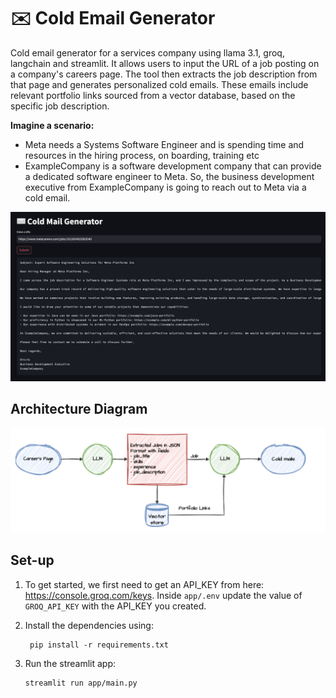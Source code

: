# ✉️ Cold Email Generator
Cold email generator for a services company using llama 3.1, groq, langchain and streamlit. It allows users to input the URL of a job posting on a company's careers page. The tool then extracts the job description from that page and generates personalized cold emails. These emails include relevant portfolio links sourced from a vector database, based on the specific job description.

**Imagine a scenario:**

- Meta needs a Systems Software Engineer and is spending time and resources in the hiring process, on boarding, training etc
- ExampleCompany is a software development company that can provide a dedicated software engineer to Meta. So, the business development executive from ExampleCompany is going to reach out to Meta via a cold email.

![img.png](imgs/img.png)

## Architecture Diagram
![img.png](imgs/architecture.png)

## Set-up
1. To get started, we first need to get an API_KEY from here: https://console.groq.com/keys. Inside `app/.env` update the value of `GROQ_API_KEY` with the API_KEY you created. 


2. Install the dependencies using:
    ```commandline
     pip install -r requirements.txt
    ```
   
3. Run the streamlit app:
   ```commandline
   streamlit run app/main.py
   ```
